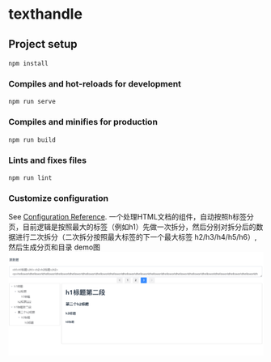 # texthandle

## Project setup
```
npm install
```

### Compiles and hot-reloads for development
```
npm run serve
```

### Compiles and minifies for production
```
npm run build
```

### Lints and fixes files
```
npm run lint
```

### Customize configuration
See [Configuration Reference](https://cli.vuejs.org/config/).
一个处理HTML文档的组件，自动按照h标签分页，目前逻辑是按照最大的标签（例如h1）先做一次拆分，然后分别对拆分后的数据进行二次拆分（二次拆分按照最大标签的下一个最大标签 h2/h3/h4/h5/h6）,然后生成分页和目录
demo图
![image](https://github.com/luckydogM/texthandle/blob/master/demo.png )   
